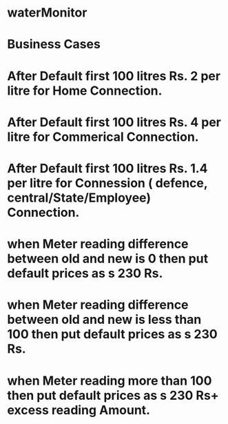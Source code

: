 # waterMonitor
# Business Cases 
# After Default first 100 litres Rs. 2 per litre for Home Connection.
# After Default first 100 litres Rs. 4 per litre for Commerical Connection.
# After Default first 100 litres Rs. 1.4 per litre for Connession ( defence, central/State/Employee) Connection.
# when Meter reading difference between old and new is 0 then put default prices as s 230 Rs. 
# when Meter reading difference between old and new is less than 100 then put default prices as s 230 Rs. 
# when Meter reading more than 100 then put default prices as s 230 Rs+ excess reading Amount.
